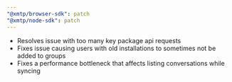 ```yaml
---
"@xmtp/browser-sdk": patch
"@xmtp/node-sdk": patch
---
```


- Resolves issue with too many key package api requests
- Fixes issue causing users with old installations to sometimes not be added to groups
- Fixes a performance bottleneck that affects listing conversations while syncing
